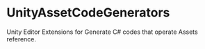 # UnityAssetCodeGenerators
Unity Editor Extensions for Generate C# codes that operate Assets reference.
